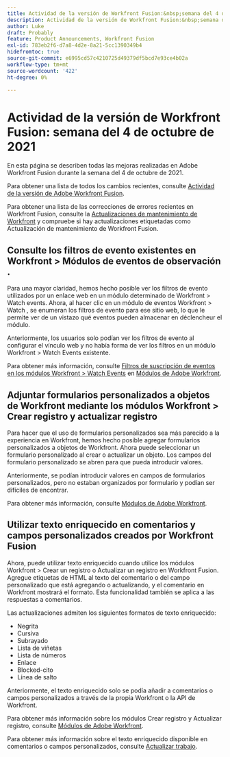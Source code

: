 ```yaml
---
title: Actividad de la versión de Workfront Fusion:&nbsp;semana del 4 de octubre de 2021
description: Actividad de la versión de Workfront Fusion:&nbsp;semana del 4 de octubre de 2021
author: Luke
draft: Probably
feature: Product Announcements, Workfront Fusion
exl-id: 783eb2f6-d7a8-4d2e-8a21-5cc1390349b4
hidefromtoc: true
source-git-commit: e6995cd57c4210725d49379df5bcd7e93ce4b02a
workflow-type: tm+mt
source-wordcount: '422'
ht-degree: 0%

---
```


# Actividad de la versión de Workfront Fusion: semana del 4 de octubre de 2021

En esta página se describen todas las mejoras realizadas en Adobe Workfront Fusion durante la semana del 4 de octubre de 2021.

Para obtener una lista de todos los cambios recientes, consulte [Actividad de la versión de Adobe Workfront Fusion](../../../product-announcements/product-releases/fusion-release-activity/fusion-release-activity.md).

Para obtener una lista de las correcciones de errores recientes en Workfront Fusion, consulte la [Actualizaciones de mantenimiento de Workfront](https://experienceleague.adobe.com/docs/workfront-known-issues/releases/current-updates.html) y compruebe si hay actualizaciones etiquetadas como Actualización de mantenimiento de Workfront Fusion.

## Consulte los filtros de evento existentes en Workfront > Módulos de eventos de observación .

Para una mayor claridad, hemos hecho posible ver los filtros de evento utilizados por un enlace web en un módulo determinado de Workfront > Watch events. Ahora, al hacer clic en un módulo de eventos Workfront > Watch , se enumeran los filtros de evento para ese sitio web, lo que le permite ver de un vistazo qué eventos pueden almacenar en déclencheur el módulo.

Anteriormente, los usuarios solo podían ver los filtros de evento al configurar el vínculo web y no había forma de ver los filtros en un módulo Workfront > Watch Events existente.

Para obtener más información, consulte [Filtros de suscripción de eventos en los módulos Workfront > Watch Events](../../../workfront-fusion/apps-and-their-modules/workfront-modules.md#event) en [Módulos de Adobe Workfront](../../../workfront-fusion/apps-and-their-modules/workfront-modules.md).

## Adjuntar formularios personalizados a objetos de Workfront mediante los módulos Workfront > Crear registro y actualizar registro

Para hacer que el uso de formularios personalizados sea más parecido a la experiencia en Workfront, hemos hecho posible agregar formularios personalizados a objetos de Workfront. Ahora puede seleccionar un formulario personalizado al crear o actualizar un objeto. Los campos del formulario personalizado se abren para que pueda introducir valores.

Anteriormente, se podían introducir valores en campos de formularios personalizados, pero no estaban organizados por formulario y podían ser difíciles de encontrar.

Para obtener más información, consulte [Módulos de Adobe Workfront](../../../workfront-fusion/apps-and-their-modules/workfront-modules.md).

## Utilizar texto enriquecido en comentarios y campos personalizados creados por Workfront Fusion

Ahora, puede utilizar texto enriquecido cuando utilice los módulos Workfront > Crear un registro o Actualizar un registro en Workfront Fusion. Agregue etiquetas de HTML al texto del comentario o del campo personalizado que está agregando o actualizando, y el comentario en Workfront mostrará el formato. Esta funcionalidad también se aplica a las respuestas a comentarios.

Las actualizaciones admiten los siguientes formatos de texto enriquecido:

* Negrita
* Cursiva
* Subrayado
* Lista de viñetas
* Lista de números
* Enlace
* Blocked-cito
* Línea de salto

Anteriormente, el texto enriquecido solo se podía añadir a comentarios o campos personalizados a través de la propia Workfront o la API de Workfront.

Para obtener más información sobre los módulos Crear registro y Actualizar registro, consulte [Módulos de Adobe Workfront](../../../workfront-fusion/apps-and-their-modules/workfront-modules.md).

Para obtener más información sobre el texto enriquecido disponible en comentarios o campos personalizados, consulte [Actualizar trabajo](../../../workfront-basics/updating-work-items-and-viewing-updates/update-work.md).
